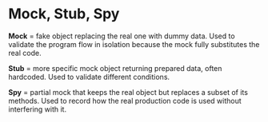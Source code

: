 # Mock, Stub, Spy

__Mock__ = fake object replacing the real one with dummy data. Used to validate the program flow in isolation because the mock fully substitutes the real code.

__Stub__ = more specific mock object returning prepared data, often hardcoded. Used to validate different conditions.

__Spy__ = partial mock that keeps the real object but replaces a subset of its methods. Used to record how the real production code is used without interfering with it.
